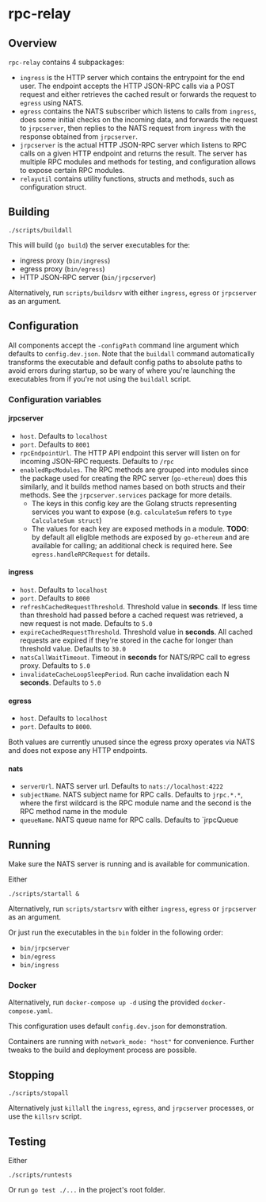 # rpc-relay

## Overview

`rpc-relay` contains 4 subpackages:

- `ingress` is the HTTP server which contains the entrypoint for the end user.
The endpoint accepts the HTTP JSON-RPC calls via a POST request and either
retrieves the cached result or forwards the request to `egress` using NATS.
- `egress` contains the NATS subscriber which listens to calls from `ingress`,
does some initial checks on the incoming data, and forwards the request to
`jrpcserver`, then replies to the NATS request from `ingress` with the response
obtained from `jrpcserver`.
- `jrpcserver` is the actual HTTP JSON-RPC server which listens to RPC calls
on a given HTTP endpoint and returns the result. The server has multiple
RPC modules and methods for testing, and configuration allows to expose certain
RPC modules.
- `relayutil` contains utility functions, structs and methods, such as configuration
struct.

## Building

```shell
./scripts/buildall
```

This will build (`go build`) the server executables for the:
- ingress proxy (`bin/ingress`)
- egress proxy (`bin/egress`)
- HTTP JSON-RPC server (`bin/jrpcserver`)

Alternatively, run `scripts/buildsrv` with either `ingress`, `egress`
or `jrpcserver` as an argument.

## Configuration

All components accept the `-configPath` command line argument which defaults to
`config.dev.json`. Note that the `buildall` command automatically transforms
the executable and default config paths to absolute paths to avoid
errors during startup, so be wary of where you're launching the executables
from if you're not using the `buildall` script.

### Configuration variables

#### jrpcserver

- `host`. Defaults to `localhost`
- `port`. Defaults to `8001`
- `rpcEndpointUrl`. The HTTP API endpoint this server will listen on for incoming
JSON-RPC requests. Defaults to `/rpc`
- `enabledRpcModules`. The RPC methods are grouped into modules since the package
used for creating the RPC server (`go-ethereum`) does this similarly, and it builds method names based on both
structs and their methods. See the `jrpcserver.services` package for more details.
    - The keys in this config key are the Golang structs representing services you
    want to expose (e.g. `calculateSum` refers to `type CalculateSum struct`)
    - The values for each key are exposed methods in a module. **TODO**: by default all
    eliglble methods are exposed by `go-ethereum` and are available for calling;
    an additional check is required here. See `egress.handleRPCRequest` for details.

#### ingress

- `host`. Defaults to `localhost`
- `port`. Defaults to `8000`
- `refreshCachedRequestThreshold`. Threshold value in **seconds**. If less time than threshold had passed before 
a cached request was retrieved, a new request is not made. Defaults to `5.0`
- `expireCachedRequestThreshold`. Threshold value in **seconds**. All cached requests are expired if 
they're stored in the cache for longer than threshold value. Defaults to `30.0`
- `natsCallWaitTimeout`. Timeout in **seconds** for NATS/RPC call to egress proxy. Defaults to `5.0`
- `invalidateCacheLoopSleepPeriod`. Run cache invalidation each N **seconds**. Defaults to `5.0`

#### egress

- `host`. Defaults to `localhost`
- `port`. Defaults to `8000`.

Both values are currently unused since the egress proxy operates via NATS and
does not expose any HTTP endpoints.

#### nats

- `serverUrl`. NATS server url. Defaults to `nats://localhost:4222`
- `subjectName`. NATS subject name for RPC calls. Defaults to `jrpc.*.*`, where
the first wildcard is the RPC module name and the second is the RPC method name in the module
- `queueName`. NATS queue name for RPC calls. Defaults to `jrpcQueue

## Running

Make sure the NATS server is running and is available for communication.

Either 
```shell
./scripts/startall &
```

Alternatively, run `scripts/startsrv` with either `ingress`, `egress`
or `jrpcserver` as an argument.

Or just run the executables in the `bin` folder in the following order:
- `bin/jrpcserver`
- `bin/egress`
- `bin/ingress`

### Docker

Alternatively, run `docker-compose up -d` using the provided `docker-compose.yaml`.

This configuration uses default `config.dev.json` for demonstration.

Containers are running with `network_mode: "host"` for convenience.
Further tweaks to the build and deployment process are possible.

## Stopping

```shell
./scripts/stopall
```

Alternatively just `killall` the `ingress`, `egress`, and `jrpcserver` processes,
or use the `killsrv` script.

## Testing

Either 
```shell
./scripts/runtests
```

Or run `go test ./...` in the project's root folder.